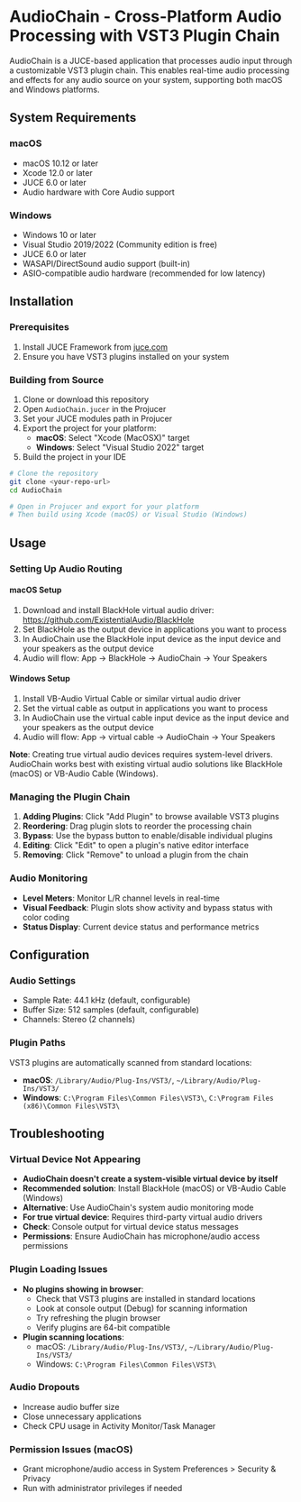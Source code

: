 # AudioChain - Cross-Platform Audio Processing with VST3 Plugin Chain

AudioChain is a JUCE-based application that processes audio input through a customizable VST3 plugin chain. This enables real-time audio processing and effects for any audio source on your system, supporting both macOS and Windows platforms.

## System Requirements

### macOS
- macOS 10.12 or later
- Xcode 12.0 or later
- JUCE 6.0 or later
- Audio hardware with Core Audio support

### Windows
- Windows 10 or later
- Visual Studio 2019/2022 (Community edition is free)
- JUCE 6.0 or later
- WASAPI/DirectSound audio support (built-in)
- ASIO-compatible audio hardware (recommended for low latency)

## Installation

### Prerequisites
1. Install JUCE Framework from [juce.com](https://juce.com)
2. Ensure you have VST3 plugins installed on your system

### Building from Source
1. Clone or download this repository
2. Open `AudioChain.jucer` in the Projucer
3. Set your JUCE modules path in Projucer
4. Export the project for your platform:
   - **macOS**: Select "Xcode (MacOSX)" target
   - **Windows**: Select "Visual Studio 2022" target
5. Build the project in your IDE

```bash
# Clone the repository
git clone <your-repo-url>
cd AudioChain

# Open in Projucer and export for your platform
# Then build using Xcode (macOS) or Visual Studio (Windows)
```

## Usage

### Setting Up Audio Routing

#### macOS Setup
1. Download and install BlackHole virtual audio driver: https://github.com/ExistentialAudio/BlackHole
2. Set BlackHole as the output device in applications you want to process
4. In AudioChain use the BlackHole input device as the input device and your speakers as the output device
3. Audio will flow: App → BlackHole → AudioChain → Your Speakers

#### Windows Setup
1. Install VB-Audio Virtual Cable or similar virtual audio driver
2. Set the virtual cable as output in applications you want to process
4. In AudioChain use the virtual cable input device as the input device and your speakers as the output device
3. Audio will flow: App → virtual cable → AudioChain → Your Speakers

**Note**: Creating true virtual audio devices requires system-level drivers. AudioChain works best with existing virtual audio solutions like BlackHole (macOS) or VB-Audio Cable (Windows).

### Managing the Plugin Chain
1. **Adding Plugins**: Click "Add Plugin" to browse available VST3 plugins
2. **Reordering**: Drag plugin slots to reorder the processing chain
3. **Bypass**: Use the bypass button to enable/disable individual plugins
4. **Editing**: Click "Edit" to open a plugin's native editor interface
5. **Removing**: Click "Remove" to unload a plugin from the chain

### Audio Monitoring
- **Level Meters**: Monitor L/R channel levels in real-time
- **Visual Feedback**: Plugin slots show activity and bypass status with color coding
- **Status Display**: Current device status and performance metrics


## Configuration

### Audio Settings
- Sample Rate: 44.1 kHz (default, configurable)
- Buffer Size: 512 samples (default, configurable)
- Channels: Stereo (2 channels)

### Plugin Paths
VST3 plugins are automatically scanned from standard locations:
- **macOS**: `/Library/Audio/Plug-Ins/VST3/`, `~/Library/Audio/Plug-Ins/VST3/`
- **Windows**: `C:\Program Files\Common Files\VST3\`, `C:\Program Files (x86)\Common Files\VST3\`

## Troubleshooting

### Virtual Device Not Appearing
- **AudioChain doesn't create a system-visible virtual device by itself**
- **Recommended solution**: Install BlackHole (macOS) or VB-Audio Cable (Windows)
- **Alternative**: Use AudioChain's system audio monitoring mode
- **For true virtual device**: Requires third-party virtual audio drivers
- **Check**: Console output for virtual device status messages
- **Permissions**: Ensure AudioChain has microphone/audio access permissions

### Plugin Loading Issues
- **No plugins showing in browser**:
  - Check that VST3 plugins are installed in standard locations
  - Look at console output (Debug) for scanning information
  - Try refreshing the plugin browser
  - Verify plugins are 64-bit compatible
- **Plugin scanning locations**:
  - macOS: `/Library/Audio/Plug-Ins/VST3/`, `~/Library/Audio/Plug-Ins/VST3/`
  - Windows: `C:\Program Files\Common Files\VST3\`

### Audio Dropouts
- Increase audio buffer size
- Close unnecessary applications
- Check CPU usage in Activity Monitor/Task Manager

### Permission Issues (macOS)
- Grant microphone/audio access in System Preferences > Security & Privacy
- Run with administrator privileges if needed